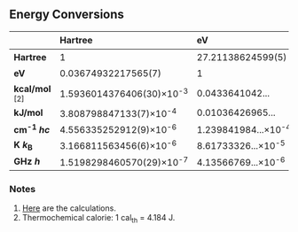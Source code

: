 ## Energy Conversions

|                             |Hartree                            |eV                            |kcal/mol <sup>[2]</sup>       |kJ/mol                       |cm<sup>-1</sup> *hc*            |K *k*<sub>B</sub>               |GHz *h*                          |
|:----------------------------|:----------------------------------|:-----------------------------|:-----------------------------|:----------------------------|:-------------------------------|:-------------------------------|:--------------------------------|
|**Hartree**                  |1                                  |27.21138624599(5)             |627.5094740631(12)            |2625.499639480(5)            |2.194746313632(4)×10<sup>5</sup>|3.157750248041(6)×10<sup>5</sup>|6.579683920502(13)×10<sup>6</sup>|
|**eV**                       |0.03674932217565(7)                |1                             |23.0605478...                 |96.4853321...                |8065.54393...                   |11604.51812...                  |2.41798924...×10<sup>5</sup>     |
|**kcal/mol** <sup>[2]</sup>  |1.5936014376406(30)×10<sup>-3</sup>|0.0433641042...               |1                             |4.184                        |349.755088...                   |503.219533...                   |1.048539375...×10<sup>4</sup>    |
|**kJ/mol**                   |3.808798847133(7)×10<sup>-4</sup>  |0.01036426965...              |0.239005736...                |1                            |83.5934722...                   |120.2723550...                  |2506.06925...                    |
|**cm<sup>-1</sup>** ***hc*** |4.556335252912(9)×10<sup>-6</sup>  |1.239841984...×10<sup>-4</sup>|2.85914353...×10<sup>-3</sup> |0.01196265656...             |1                               |1.438776877...                  |29.9792458                       |
|**K** ***k***<sub>**B**</sub>|3.166811563456(6)×10<sup>-6</sup>  |8.61733326...×10<sup>-5</sup> |1.987204258...×10<sup>-3</sup>|8.31446261...×10<sup>-3</sup>|0.695034800...                  |1                               |20.8366191...                    |
|**GHz** ***h***              |1.5198298460570(29)×10<sup>-7</sup>|4.13566769...×10<sup>-6</sup> |9.53707627...×10<sup>-5</sup> |3.99031271...×10<sup>-4</sup>|0.0333564095...                 |0.0479924307...                 |1                                |

### Notes

1. [Here](uncertainties/energy.py) are the calculations.
2. Thermochemical calorie: 1 cal<sub>th</sub> = 4.184 J.